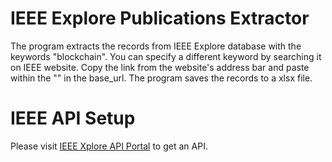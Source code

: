 # IEEE Explore Publications Extractor
The program extracts the records from IEEE Explore database with the keywords "blockchain". You can specify a different keyword by searching it on IEEE website. Copy the link from the website's address bar and paste within the "" in the base_url. The program saves the records to a xlsx file.

# IEEE API Setup
Please visit [IEEE Xplore API Portal](https://developer.ieee.org) to get an API.
